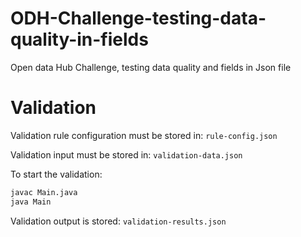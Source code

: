 # ODH-Challenge-testing-data-quality-in-fields
Open data Hub Challenge, testing data quality and fields in Json file

# Validation

Validation rule configuration must be stored in: `rule-config.json`

Validation input must be stored in: `validation-data.json`

To start the validation:

```cmd
javac Main.java
java Main
```

Validation output is stored: `validation-results.json`
